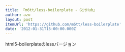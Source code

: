 ```yaml
---
title: 『m6tt/less-boilerplate - GitHub』
author: azu
layout: post
itemUrl: 'https://github.com/m6tt/less-boilerplate'
date: '2012-01-31T15:00:00.000Z'
---
```

html5-boilerplateのlessバージョン
